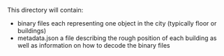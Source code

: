 This directory will contain:
* binary files each representing one object in the city (typically floor or buildings)
* metadata.json a file describing the rough position of each building as well as information on how to decode the binary files